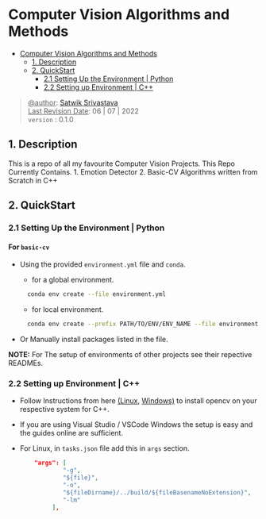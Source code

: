 # Computer Vision Algorithms and Methods

- [Computer Vision Algorithms and Methods](#computer-vision-algorithms-and-methods)
  - [1. Description](#1-description)
  - [2. QuickStart](#2-quickstart)
    - [2.1 Setting Up the Environment | Python](#21-setting-up-the-environment--python)
    - [2.2 Setting up Environment | C++](#22-setting-up-environment--c)

> <span><u>@author</u></span>: [Satwik Srivastava](#) <br>
> <span><u>Last Revision Date</u></span>: 06 | 07 | 2022 <br>
> `version` : 0.1.0

## 1. Description
  This is a repo of all my favourite Computer Vision Projects. This Repo Currently Contains.
    1. Emotion Detector
    2. Basic-CV Algorithms written from Scratch in C++

## 2. QuickStart

### 2.1 Setting Up the Environment | Python

#### For `basic-cv`

  - Using the provided `environment.yml` file and `conda`.
    - for a global environment.

    ```bash
      conda env create --file environment.yml
    ```
    - for local environment.

    ```bash
      conda env create --prefix PATH/TO/ENV/ENV_NAME --file environment.yml
    ```

  - Or Manually install packages listed in the file.

**NOTE:** For The setup of environments of other projects see their repective READMEs.

### 2.2 Setting up Environment | C++

  - Follow Instructions from here [(Linux](https://docs.opencv.org/4.x/d7/d9f/tutorial_linux_install.html), [Windows)](https://docs.opencv.org/4.x/d3/d52/tutorial_windows_install.html) to install opencv on your respective system for C++.
  - If you are using Visual Studio / VSCode Windows the setup is easy and the guides online are sufficient.
  - For Linux, in `tasks.json` file add this in `args` section.

    ```json
        "args": [
                "-g",
                "${file}",
                "-o",
                "${fileDirname}/../build/${fileBasenameNoExtension}",
                "-lm"
             ],
    ```
